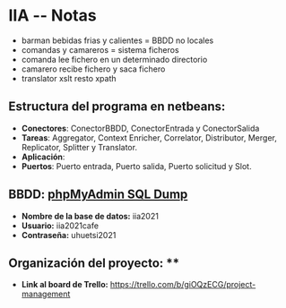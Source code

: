 # IIA -- Notas

* barman bebidas frias y calientes = BBDD no locales
* comandas y camareros = sistema ficheros
* comanda lee fichero en un determinado directorio
* camarero recibe fichero y saca fichero
* translator xslt resto xpath

## Estructura del programa en netbeans: 

* **Conectores**: ConectorBBDD, ConectorEntrada y ConectorSalida 
* **Tareas**: Aggregator, Context Enricher, Correlator, Distributor, Merger, Replicator, Splitter y Translator.
* **Aplicación**: 
* **Puertos**: Puerto entrada, Puerto salida, Puerto solicitud y Slot.

## BBDD: [phpMyAdmin SQL Dump](https://db4free.net)
* **Nombre de la base de datos:** iia2021
* **Usuario:** iia2021cafe
* **Contraseña:** uhuetsi2021

## Organización del proyecto: **
* **Link al board de Trello:** https://trello.com/b/giOQzECG/project-management

